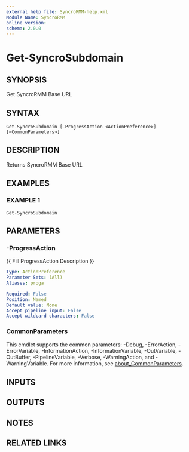 ```yaml
---
external help file: SyncroRMM-help.xml
Module Name: SyncroRMM
online version:
schema: 2.0.0
---
```


# Get-SyncroSubdomain

## SYNOPSIS
Get SyncroRMM Base URL

## SYNTAX

```
Get-SyncroSubdomain [-ProgressAction <ActionPreference>] [<CommonParameters>]
```

## DESCRIPTION
Returns SyncroRMM Base URL

## EXAMPLES

### EXAMPLE 1
```
Get-SyncroSubdomain
```

## PARAMETERS

### -ProgressAction
{{ Fill ProgressAction Description }}

```yaml
Type: ActionPreference
Parameter Sets: (All)
Aliases: proga

Required: False
Position: Named
Default value: None
Accept pipeline input: False
Accept wildcard characters: False
```

### CommonParameters
This cmdlet supports the common parameters: -Debug, -ErrorAction, -ErrorVariable, -InformationAction, -InformationVariable, -OutVariable, -OutBuffer, -PipelineVariable, -Verbose, -WarningAction, and -WarningVariable. For more information, see [about_CommonParameters](http://go.microsoft.com/fwlink/?LinkID=113216).

## INPUTS

## OUTPUTS

## NOTES

## RELATED LINKS
